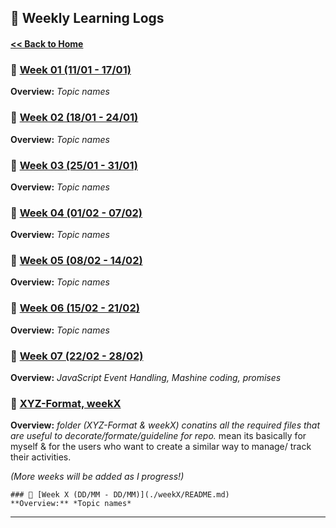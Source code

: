 ## 📅 Weekly Learning Logs  

#### [ << Back to Home](../README.md)

### 📌 [Week 01 (11/01 - 17/01)](./weekX/README.md)  
**Overview:** *Topic names*  

### 📌 [Week 02 (18/01 - 24/01)](./weekX/README.md)  
**Overview:** *Topic names* 

### 📌 [Week 03 (25/01 - 31/01)](./weekX/README.md)  
**Overview:** *Topic names* 

### 📌 [Week 04 (01/02 - 07/02)](./weekX/README.md)  
**Overview:** *Topic names* 

### 📌 [Week 05 (08/02 - 14/02)](./weekX/README.md)  
**Overview:** *Topic names* 

### 📌 [Week 06 (15/02 - 21/02)](./week06%2015Feb-21Feb/README.md)  
**Overview:** *Topic names* 

### 📌 [Week 07 (22/02 - 28/02)](./week07%2022Feb-28Feb/README.md)  
**Overview:** *JavaScript Event Handling, Mashine coding, promises*

### 📌 [XYZ-Format, weekX](./XYZ-Format/README.md)  
**Overview:** *folder (XYZ-Format & weekX) conatins  all the required files that are useful to decorate/formate/guideline for repo.*
mean its basically for myself & for the users who want to create a similar way to manage/ track their activities.

_(More weeks will be added as I progress!)_  

```
### 📌 [Week X (DD/MM - DD/MM)](./weekX/README.md)  
**Overview:** *Topic names*  

```

---